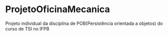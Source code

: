 # ProjetoOficinaMecanica
Projeto individual da disciplina de POB(Persistência orientada a objetos) do curso de TSI no IFPB
